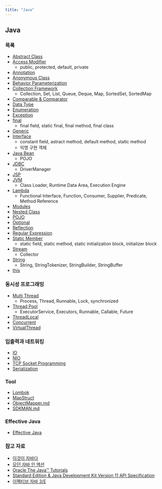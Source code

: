 ```yaml
---
title: "Java"
---
```


## Java

### 목록
- [Abstract Class](Abstract-Class/Abstract-Class.md)
- [Access Modifier](Access-Modifier/Access-Modifier.md)
	- public, protected, default, private
- [Annotation](./Annotation/Annotation.md)
- [Anonymous Class](Anonymous-Class/Anonymous-Class.md)
- [Behavior Parameterization](Behavior-Parameterization/Behavior-Parameterization.md)
- [Collection Framework](Collection-Framework/Collection-Framework.md)
	- Collection, Set, List, Queue, Deque, Map, SortedSet, SortedMap
- [Comparable & Comparator](Comparable-Comparator/Comparable-Comparator.md)
- [Data Type](./Data-Type/Data-Type.md)
- [Enumeration](Enumeration/Enumeration.md)
- [Exception](Exception/Exception.md)
- [final](Final/Final.md)
	- final field, static final, final method, final class
- [Generic](Generic/Generic.md)
- [Interface](Interface/Interface.md)
	- constant field, astract method, default method, static method
	- 익명 구현 객체
- [Java Bean](Java-Bean/Java-Bean.md)
	- POJO
- [JDBC](./Database/JDBC/JDBC.md)
	- DriverManager
- [JSP](JSP/JSP.md)
- [JVM](JVM/README.md)
	- Class Loader, Runtime Data Area, Execution Engine
- [Lambda](./Lambda/Lambda.md)
	- Functional Interface, Function, Consumer, Supplier, Predicate, Method Reference
- [Modules](Modules/Modules.md)
- [Nested Class](Nested-Class/Nested-Class.md)
- [POJO](POJO/POJO.md)
- [Optional](Optional/Optional.md)
- [Reflection](./Reflection/Reflection.md)
- [Regular Expression](RegularExpression/RegularExpression.md)
- [Static Member](Static-Member/Static-Member.md)
	- static field, static method, static initialization block, initializer block
- [Stream](Stream/Stream.md)
	- Collector
- [String](String/String.md)
	- String, StringTokenizer, StringBuilder, StringBuffer
- [this](This/This.md)

### 동시성 프로그래밍
- [Multi Thread](Multi-Thread/Multi-Thread.md)
	- Process, Thread, Runnable, Lock, synchronized
- [Thread Pool](Thread-Pool/Thread-Pool.md)
	- ExecutorService, Executors, Runnable, Callable, Future
- [ThreadLocal](ThreadLocal/ThreadLocal.md)
- [Concurrent](Concurrent/Concurrent.md)
- [VirtualThread](VirtualThread/index.md)

### 입출력과 네트워킹
- [IO](IO/IO.md)
- [NIO](NIO/NIO.md)
- [TCP Socket Programming](TCP-Socket-Programming/TCP-Socket-Programming.md)
- [Serialization](Serialization/Serialization.md)

### Tool

- [Lombok](Tool/Lombok/Lombok.md)
- [MapStruct](Tool/MapStruct/MapStruct.md)
- [ObjectMapper.md](Tool/ObjectMapper/ObjectMapper.md)
- [SDKMAN.md](Tool/SDKMAN/SDKMAN.md)

### Effective Java

- [Effective Java](Effective-Java/README.md)

### 참고 자료

- [이것이 자바다](http://www.kyobobook.co.kr/product/detailViewKor.laf?ejkGb=KOR&mallGb=KOR&barcode=9788968481475&orderClick=LEa&Kc=)
- [모던 자바 인 액션](http://www.kyobobook.co.kr/product/detailViewKor.laf?mallGb=KOR&ejkGb=KOR&barcode=9791162242025)
- [Oracle The Java™ Tutorials](https://docs.oracle.com/javase/tutorial/index.html)
- [Standard Edition & Java Development Kit Version 11 API Specification](https://docs.oracle.com/en/java/javase/11/docs/api/index.html)
- [이펙티브 자바 3/E](http://www.kyobobook.co.kr/product/detailViewKor.laf?mallGb=KOR&ejkGb=KOR&barcode=9788966262281)
